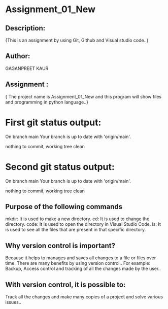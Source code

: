 # Assignment_01_New

## Description:

{This is an assignment by using Git, Github and Visual studio code..}

## Author:

GAGANPREET KAUR

## Assignment :

{ The project name is Assignment_01_New and this program will show files and programming in python language..}

# First git status output:

On branch main
Your branch is up to date with 'origin/main'.

nothing to commit, working tree clean

# Second git status output:

On branch main
Your branch is up to date with 'origin/main'.

nothing to commit, working tree clean

## Purpose of the following commands

mkdir: It is used to make a new directory.
cd: It is used to change the directory.
code: It is used to open the directory in Visual Studio Code.
ls: It is used to see all the files that are present in that specific directory.

## Why version control is important?

Because it helps to manages and saves all changes to a file or files over time.
There are many benefits by using version control..
For example: Backup, Access control and tracking of all the changes made by the user..

## With version control, it is possible to:

Track all the changes and make many copies of a project and solve various issues..
